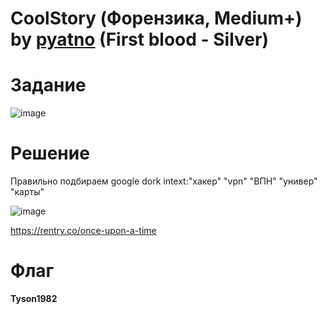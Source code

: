 # CoolStory (Форензика, Medium+) by [pyatno](https://github.com/pyatno) (First blood - Silver)

# Задание

![image](https://github.com/rolegiv/CTF-Writeups/assets/147992165/79ce05ca-8029-4f9c-bfb0-d2b417f11ea2)

# Решение

Правильно подбираем google dork intext:"хакер" "vpn" "ВПН" "универ" "карты"

![image](https://github.com/rolegiv/CTF-Writeups/assets/147992165/54717b79-6668-45e8-9017-dc485edda083)

https://rentry.co/once-upon-a-time

# Флаг
**Tyson1982**
